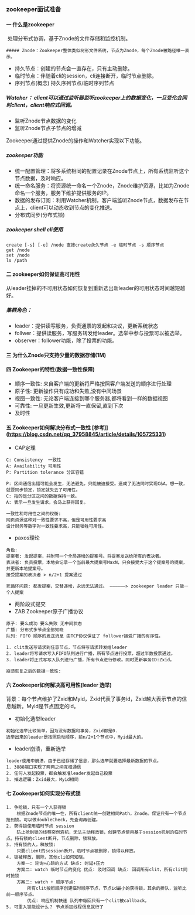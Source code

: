 ### zookeeper面试准备

#### 一 什么是zookeeper

​		处理分布式协调，基于Znode的文件存储和监控机制。 

	##### Znode：Zookeeper整体类似树形文件系统，节点为Znode，每个Znode被路径唯一表示。

+ 持久节点：创建的节点会一直存在，只有主动删除。
+ 临时节点：伴随着cli的session，cli连接断开，临时节点删除。
+ 序列节点(概念)  持久序列节点/临时序列节点

##### Watcher： client可以通过监听器监听zookeeper上的数据变化，一旦变化会同时client，client响应式回调。

+ 监听Znode节点数据的变化
+ 监听Znode节点子节点的增减

Zookeeper通过提供Znode的操作和Watcher实现以下功能。

##### zookeeper功能

+ 统一配置管理：将多系统相同的配置记录在Znode节点上，所有系统监听这个节点数据，及时响应。
+ 统一命名服务：将资源统一命名一个Znode，Znode维护资源，比如为Znode命名一个服务，服务下维护提供服务的IP。
+ 数据的发布订阅：利用Watcher机制，客户端监听Znode节点，数据发布在节点上，client可以动态收到节点的变化推送。
+ 分布式同步(分布式锁)

##### zookeeper shell cli使用

```shell
create [-s] [-e] /node 直接create永久节点 -e 临时节点 -s 顺序节点
get /node
set /node
ls /path   
```

#### 二 zookeeper如何保证高可用性

​		从leader挂掉的不可用状态如何恢复到重新选出新leader的可用状态时间越短越好。

##### 集群角色：

+ leader：提供读写服务，负责通票的发起和决议，更新系统状态
+ follwer：提供读服务，写服务转发给leader。选举中参与投票可以被选举。
+ observer：follower功能，除了投票的功能。

#### 三 为什么Znode只支持少量的数据存储(1M)

#### 四 Zookeeper的特性(数据一致性保障)

+ 顺序一致性: 来自客户端的更新将严格按照客户端发送的顺序进行处理
+ 原子性: 更新操作只有成功和失败,没有中间场景
+ 视图一致性: 无论客户端连接到哪个服务器,都将看到一样的数据视图
+ 可靠性: 一旦更新生效,更新将一直保留,直到下次
+ 及时性

#### 五 Zookeeper如何解决分布式一致性 [参考]](https://blog.csdn.net/qq_37958845/article/details/105725331)

+ CAP定理

```
C: Consistency	一致性
A: Availability	可用性
P: Partition tolerance 分区容错

P: 区间通信出错可能会发生，无法避免，只能被迫接受。造成了无法同时实现C&A。想一致，就要同步锁定，锁定就失去了可用性。
C: 指的是分区之间的数据保持一致。
A: 表示一旦发生请求，会马上获得回复。

一致性和可用性之间的权衡:
网页资源这种对一致性要求不高，但是可用性要求高
设计财务等数字对一致性要求高，只能牺牲可用性。
```

+ paxos理论

```
角色:
提案者: 发起提案，并附带一个全局递增的提案号。将提案发送给所有的表决者。
表决者: 负责投票，本地会记录一个当前最大提案号MaxN，只会接受大于这个提案号的提案，并更新本地提案号。
接受提案的表决者 > n/2+1 提案通过

死循环问题: 都发提案，交替递增，永远无法通过。 ——————> zookeeper leader 只能一个人提案
```

+ 两阶段式提交
+ ZAB Zookeeper原子广播协议

```
原子: 要么成功 要么失败 无中间状态
广播: 分布式多节点全部知晓 
队列: FIFO 顺序的发送消息 由TCP协议保证了 follower接受广播的有序性。
```

```
1. clit发送写请求到任意节点，节点将写请求转发给leader
2. leader将写请求写入FIFO队列进行广播，所有节点进行投票，超过半数投票通过。
3. leader将正式写写入队列进行广播，所有节点进行修改。同时更新事务ID:Zxid。
```

```
崩溃恢复之后的数据一致性:

```

#### 六 Zookeeper如何解决高可用性(leader 选举)

背景：每个节点维护了Zxid和Myid，Zxid代表了事务id，Zxid越大表示节点的信息越新。Myid是节点固定的id。

+ 初始化选举leader

```
初始化选举比较简单，因为没有数据和事务，Zxid都是0.
选举出来的leader是按照启动顺序，前n/2+1个节点中，Myid最大的。
```

+ leader崩溃，重新选举

```
leader使用中崩溃，由于已经存储了信息，那么选举就要选择最新数据的节点。
1. 3888端口实现了两两之间互相通信
2. 任何人发起投票，都会触发准leader发起自己投票
3. 推选逻辑：Zxid最大，Myid相同
```

#### 七 Zookeeper如何实现分布式锁

```
1. 争抢锁，只有一个人获得锁
	根据Znode节点的唯一性，所有client统一创建相同Path，Znode。保证只有一个节点抢到锁。可以做doubleCheck，先查询再创建。
2. 获得锁使用临时节点 session
	防止抢到锁的线程突然宕机，无法主动释放锁，创建节点使用基于session机制的临时节点。持有锁的client断开，节点删除，锁释放。
3. 持有锁的人，释放锁:
	只要client的session断开，临时节点被删除，锁得以释放。
4. 锁被释放，删除，其他cli如何知晓。
	方案一: 轮询+心跳的方式 缺点: 时延+压力
	方案二: watch 临时节点的变化 优点: 及时回调 缺点: 回调所有clit，所有clit同时抢锁
	方案三: watch + 顺序节点: 
		所有clit按照顺序创建临时顺序节点，节点id最小的获得锁，其余的排队，监听比前一顺序节点。
		优点: 响应机制快速 队列中每回只有一个clit被callback。
5. 可重入锁能设计么？ 节点添加线程信息就行了
```





